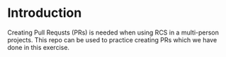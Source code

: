 # Introduction
Creating Pull Requsts (PRs) is needed when using RCS in a multi-person projects. This repo can be used to practice creating PRs which we have done in this exercise.